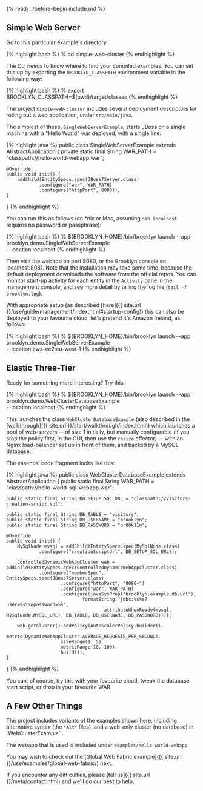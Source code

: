       
{% readj ../before-begin.include.md %}

## Simple Web Server

Go to this particular example's directory:

{% highlight bash %}
% cd simple-web-cluster
{% endhighlight %}

The CLI needs to know where to find your compiled examples. You can set this up by exporting
the ``BROOKLYN_CLASSPATH`` environment variable in the following way:

{% highlight bash %}
% export BROOKLYN_CLASSPATH=$(pwd)/target/classes
{% endhighlight %}

The project ``simple-web-cluster`` includes several deployment descriptors
for rolling out a web application, under ``src/main/java``.



The simplest of these, ``SingleWebServerExample``, starts JBoss on a single machine with a "Hello World" war deployed,
with a single line:

{% highlight java %}
public class SingleWebServerExample extends AbstractApplication {
    private static final String WAR_PATH = "classpath://hello-world-webapp.war";

    @Override
    public void init() {
        addChild(EntitySpecs.spec(JBoss7Server.class)
                .configure("war", WAR_PATH)
                .configure("httpPort", 8080));
    }
}
{% endhighlight %}

You can run this as follows (on *nix or Mac, assuming `ssh localhost` requires no password or passphrase):

{% highlight bash %}
% ${BROOKLYN_HOME}/bin/brooklyn launch --app brooklyn.demo.SingleWebServerExample \
  --location localhost
{% endhighlight %}


Then visit the webapp on port 8080, or the Brooklyn console on localhost:8081.
Note that the installation may take some time, because the default deployment downloads the software from
the official repos.  You can monitor start-up activity for each entity in the ``Activity`` pane in the management console,
and see more detail by tailing the log file (``tail -f brooklyn.log``).

With appropriate setup (as described [here]({{ site.url }}/use/guide/management/index.html#startup-config)) 
this can also be deployed to your favourite cloud, let's pretend it's Amazon Ireland, as follows: 

{% highlight bash %}
% ${BROOKLYN_HOME}/bin/brooklyn launch --app brooklyn.demo.SingleWebServerExample \
  --location aws-ec2:eu-west-1
{% endhighlight %}


## Elastic Three-Tier

Ready for something more interesting?  Try this:

{% highlight bash %}
% ${BROOKLYN_HOME}/bin/brooklyn launch --app brooklyn.demo.WebClusterDatabaseExample \
  --location localhost
{% endhighlight %}

This launches the class ``WebClusterDatabaseExample`` (also described in the [walkthrough]({{ site.url }}/start/walkthrough/index.html))
which launches a pool of web-servers -- of size 1 initially,
but manually configurable (if you stop the policy first, in the GUI, then use the ``resize`` effector) --
with an Nginx load-balancer set up in front of them, and backed by a MySQL database.

The essential code fragment looks like this:

{% highlight java %}
public class WebClusterDatabaseExample extends AbstractApplication {
    public static final String WAR_PATH = "classpath://hello-world-sql-webapp.war";
    
    public static final String DB_SETUP_SQL_URL = "classpath://visitors-creation-script.sql";
    
    public static final String DB_TABLE = "visitors";
    public static final String DB_USERNAME = "brooklyn";
    public static final String DB_PASSWORD = "br00k11n";

    @Override
    public void init() {
        MySqlNode mysql = addChild(EntitySpecs.spec(MySqlNode.class)
                .configure("creationScriptUrl", DB_SETUP_SQL_URL));
        
        ControlledDynamicWebAppCluster web = addChild(EntitySpecs.spec(ControlledDynamicWebAppCluster.class)
                .configure("memberSpec", EntitySpecs.spec(JBoss7Server.class)
                        .configure("httpPort", "8080+")
                        .configure("war", WAR_PATH)
                        .configure(javaSysProp("brooklyn.example.db.url"), 
                                formatString("jdbc:%s%s?user=%s\\&password=%s", 
                                        attributeWhenReady(mysql, MySqlNode.MYSQL_URL), DB_TABLE, DB_USERNAME, DB_PASSWORD))));
        
        web.getCluster().addPolicy(AutoScalerPolicy.builder().
                        metric(DynamicWebAppCluster.AVERAGE_REQUESTS_PER_SECOND).
                        sizeRange(1, 5).
                        metricRange(10, 100).
                        build());
    }
}
{% endhighlight %}

You can, of course, try this with your favourite cloud, 
tweak the database start script, or drop in your favourite WAR.


## A Few Other Things

The project includes variants of the examples shown here, 
including alternative syntax (the `*Alt*` files), 
and a web-only cluster (no database) in `WebClusterExample``.

The webapp that is used is included under ``examples/hello-world-webapp``.

You may wish to check out the [Global Web Fabric example]({{ site.url }}/use/examples/global-web-fabric/) next.

If you encounter any difficulties, please [tell us]({{ site.url }}/meta/contact.html) and we'll do our best to help.
